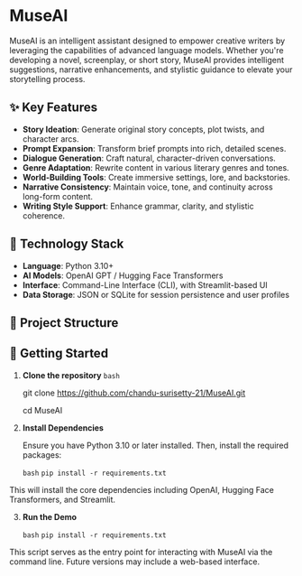 
# MuseAI

MuseAI is an intelligent assistant designed to empower creative writers by leveraging the capabilities of advanced language models. Whether you're developing a novel, screenplay, or short story, MuseAI provides intelligent suggestions, narrative enhancements, and stylistic guidance to elevate your storytelling process.

## ✨ Key Features

- **Story Ideation**: Generate original story concepts, plot twists, and character arcs.
- **Prompt Expansion**: Transform brief prompts into rich, detailed scenes.
- **Dialogue Generation**: Craft natural, character-driven conversations.
- **Genre Adaptation**: Rewrite content in various literary genres and tones.
- **World-Building Tools**: Create immersive settings, lore, and backstories.
- **Narrative Consistency**: Maintain voice, tone, and continuity across long-form content.
- **Writing Style Support**: Enhance grammar, clarity, and stylistic coherence.

## 🧰 Technology Stack

- **Language**: Python 3.10+
- **AI Models**: OpenAI GPT / Hugging Face Transformers
- **Interface**: Command-Line Interface (CLI), with Streamlit-based UI
- **Data Storage**: JSON or SQLite for session persistence and user profiles

## 📁 Project Structure
## 🚀 Getting Started

1. **Clone the repository**
   ```bash```
   
   git clone https://github.com/chandu-surisetty-21/MuseAI.git
   
   cd MuseAI

2. **Install Dependencies**

	Ensure you have Python 3.10 or later installed. Then, install the required packages:

	```bash```
	```pip install -r requirements.txt```

This will install the core dependencies including OpenAI, Hugging Face Transformers, and Streamlit.

3. **Run the Demo**

	```bash```
	```pip install -r requirements.txt```

This script serves as the entry point for interacting with MuseAI via the command line. Future versions may include a web-based interface.
